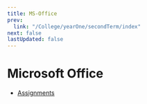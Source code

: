 ```yaml
---
title: MS-Office
prev:
  link: "/College/yearOne/secondTerm/index"
next: false
lastUpdated: false
---
```


# Microsoft Office

- [Assignments](Assignments/index.md)
